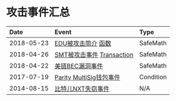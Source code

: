 # 攻击事件汇总

Date | Event | Type
:-|:-|:-
2018-05-23 |[EDU被攻击简介](https://mp.weixin.qq.com/s/MNXXdKmjqRLng53noP10ig) [函数](https://wx.zsxq.com/mweb/views/topicdetail/topicdetail.html?topic_id=88281145545222&user_id=5812841144&from=singlemessage&isappinstalled=0) | SafeMath
2018-04-26 |[SMT被攻击事件](https://zhuanlan.zhihu.com/p/36116810) [Transaction](https://etherscan.io/address/0x55f93985431fc9304077687a35a1ba103dc1e081#code) |SafeMath
2018-04-22 |[美链BEC漏洞事件](https://learnblockchain.cn/2018/04/25/bec-overflow/) |SafeMath
2017-07-19 |[Parity MultiSig钱包事件](https://zhuanlan.zhihu.com/p/28346439) |Condition
2014-08-15 |[比特儿NXT失窃事件](http://www.8btc.com/bter49) | N/A

